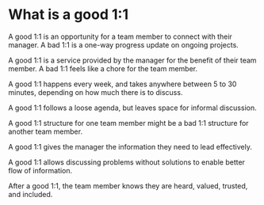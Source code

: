 # What is a good 1:1
A good 1:1 is an opportunity for a team member to connect with their manager. A bad 1:1 is a one-way progress update on ongoing projects.

A good 1:1 is a service provided by the manager for the benefit of their team member. A bad 1:1 feels like a chore for the team member.

A good 1:1 happens every week, and takes anywhere between 5 to 30 minutes, depending on how much there is to discuss.

A good 1:1 follows a loose agenda, but leaves space for informal discussion.

A good 1:1 structure for one team member might be a bad 1:1 structure for another team member.

A good 1:1 gives the manager the information they need to lead effectively.

A good 1:1 allows discussing problems without solutions to enable better flow of information.

After a good 1:1, the team member knows they are heard, valued, trusted, and included.
